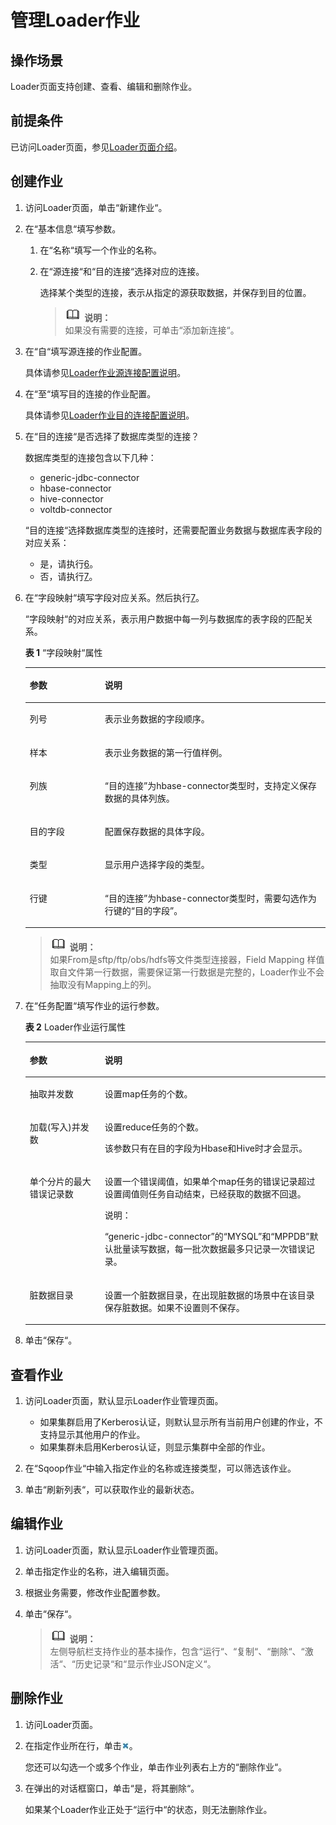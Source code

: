 # 管理Loader作业<a name="ZH-CN_TOPIC_0071958197"></a>

## 操作场景<a name="zh-cn_topic_0071084974_section3370941195922"></a>

Loader页面支持创建、查看、编辑和删除作业。

## 前提条件<a name="zh-cn_topic_0071084974_section177816810113"></a>

已访问Loader页面，参见[Loader页面介绍](Loader使用简介.md#zh-cn_topic_0070859522_section27711559)。

## 创建作业<a name="zh-cn_topic_0071084974_section5247810030"></a>

1.  访问Loader页面，单击“新建作业“。
2.  在“基本信息“填写参数。
    1.  在“名称“填写一个作业的名称。
    2.  在“源连接“和“目的连接“选择对应的连接。

        选择某个类型的连接，表示从指定的源获取数据，并保存到目的位置。

        >![](public_sys-resources/icon-note.gif) **说明：**   
        >如果没有需要的连接，可单击“添加新连接“。  


3.  在“自“填写源连接的作业配置。

    具体请参见[Loader作业源连接配置说明](Loader作业源连接配置说明.md#ZH-CN_TOPIC_0071958195)。

4.  在“至“填写目的连接的作业配置。

    具体请参见[Loader作业目的连接配置说明](Loader作业目的连接配置说明.md#ZH-CN_TOPIC_0071958196)。

5.  在“目的连接“是否选择了数据库类型的连接？

    数据库类型的连接包含以下几种：

    -   generic-jdbc-connector
    -   hbase-connector
    -   hive-connector
    -   voltdb-connector

    “目的连接“选择数据库类型的连接时，还需要配置业务数据与数据库表字段的对应关系：

    -   是，请执行[6](#zh-cn_topic_0071084974_li36346884152825)。
    -   否，请执行[7](#zh-cn_topic_0071084974_li57339120154326)。

6.  <a name="zh-cn_topic_0071084974_li36346884152825"></a>在“字段映射“填写字段对应关系。然后执行[7](#zh-cn_topic_0071084974_li57339120154326)。

    “字段映射“的对应关系，表示用户数据中每一列与数据库的表字段的匹配关系。

    **表 1** “字段映射“属性

    <a name="zh-cn_topic_0071084974_table1352764011231"></a>
    <table><thead align="left"><tr id="zh-cn_topic_0071084974_row3847336211231"><th class="cellrowborder" valign="top" width="25%" id="mcps1.2.3.1.1"><p id="zh-cn_topic_0071084974_p2933465211231"><a name="zh-cn_topic_0071084974_p2933465211231"></a><a name="zh-cn_topic_0071084974_p2933465211231"></a><strong id="zh-cn_topic_0071084974_b6268528311231"><a name="zh-cn_topic_0071084974_b6268528311231"></a><a name="zh-cn_topic_0071084974_b6268528311231"></a>参数</strong></p>
    </th>
    <th class="cellrowborder" valign="top" width="75%" id="mcps1.2.3.1.2"><p id="zh-cn_topic_0071084974_p4434316111231"><a name="zh-cn_topic_0071084974_p4434316111231"></a><a name="zh-cn_topic_0071084974_p4434316111231"></a><strong id="zh-cn_topic_0071084974_b6354413011231"><a name="zh-cn_topic_0071084974_b6354413011231"></a><a name="zh-cn_topic_0071084974_b6354413011231"></a>说明</strong></p>
    </th>
    </tr>
    </thead>
    <tbody><tr id="zh-cn_topic_0071084974_row4680087711231"><td class="cellrowborder" valign="top" width="25%" headers="mcps1.2.3.1.1 "><p id="zh-cn_topic_0071084974_p3277469711231"><a name="zh-cn_topic_0071084974_p3277469711231"></a><a name="zh-cn_topic_0071084974_p3277469711231"></a>列号</p>
    </td>
    <td class="cellrowborder" valign="top" width="75%" headers="mcps1.2.3.1.2 "><p id="zh-cn_topic_0071084974_p3750479711231"><a name="zh-cn_topic_0071084974_p3750479711231"></a><a name="zh-cn_topic_0071084974_p3750479711231"></a>表示业务数据的字段顺序。</p>
    </td>
    </tr>
    <tr id="zh-cn_topic_0071084974_row199886011231"><td class="cellrowborder" valign="top" width="25%" headers="mcps1.2.3.1.1 "><p id="zh-cn_topic_0071084974_p2768999211231"><a name="zh-cn_topic_0071084974_p2768999211231"></a><a name="zh-cn_topic_0071084974_p2768999211231"></a>样本</p>
    </td>
    <td class="cellrowborder" valign="top" width="75%" headers="mcps1.2.3.1.2 "><p id="zh-cn_topic_0071084974_p2829691311231"><a name="zh-cn_topic_0071084974_p2829691311231"></a><a name="zh-cn_topic_0071084974_p2829691311231"></a>表示业务数据的第一行值样例。</p>
    </td>
    </tr>
    <tr id="zh-cn_topic_0071084974_row5334563011231"><td class="cellrowborder" valign="top" width="25%" headers="mcps1.2.3.1.1 "><p id="zh-cn_topic_0071084974_p2602874011231"><a name="zh-cn_topic_0071084974_p2602874011231"></a><a name="zh-cn_topic_0071084974_p2602874011231"></a>列族</p>
    </td>
    <td class="cellrowborder" valign="top" width="75%" headers="mcps1.2.3.1.2 "><p id="zh-cn_topic_0071084974_p2795319511231"><a name="zh-cn_topic_0071084974_p2795319511231"></a><a name="zh-cn_topic_0071084974_p2795319511231"></a><span class="parmname" id="zh-cn_topic_0071084974_parmname25976934113443"><a name="zh-cn_topic_0071084974_parmname25976934113443"></a><a name="zh-cn_topic_0071084974_parmname25976934113443"></a>“目的连接”</span>为hbase-connector类型时，支持定义保存数据的具体列族。</p>
    </td>
    </tr>
    <tr id="zh-cn_topic_0071084974_row5025216611231"><td class="cellrowborder" valign="top" width="25%" headers="mcps1.2.3.1.1 "><p id="zh-cn_topic_0071084974_p4389364911231"><a name="zh-cn_topic_0071084974_p4389364911231"></a><a name="zh-cn_topic_0071084974_p4389364911231"></a>目的字段</p>
    </td>
    <td class="cellrowborder" valign="top" width="75%" headers="mcps1.2.3.1.2 "><p id="zh-cn_topic_0071084974_p6572465611231"><a name="zh-cn_topic_0071084974_p6572465611231"></a><a name="zh-cn_topic_0071084974_p6572465611231"></a>配置保存数据的具体字段。</p>
    </td>
    </tr>
    <tr id="zh-cn_topic_0071084974_row35872584113138"><td class="cellrowborder" valign="top" width="25%" headers="mcps1.2.3.1.1 "><p id="zh-cn_topic_0071084974_p19998169113138"><a name="zh-cn_topic_0071084974_p19998169113138"></a><a name="zh-cn_topic_0071084974_p19998169113138"></a>类型</p>
    </td>
    <td class="cellrowborder" valign="top" width="75%" headers="mcps1.2.3.1.2 "><p id="zh-cn_topic_0071084974_p9239024113138"><a name="zh-cn_topic_0071084974_p9239024113138"></a><a name="zh-cn_topic_0071084974_p9239024113138"></a>显示用户选择字段的类型。</p>
    </td>
    </tr>
    <tr id="zh-cn_topic_0071084974_row311688211355"><td class="cellrowborder" valign="top" width="25%" headers="mcps1.2.3.1.1 "><p id="zh-cn_topic_0071084974_p5114091311355"><a name="zh-cn_topic_0071084974_p5114091311355"></a><a name="zh-cn_topic_0071084974_p5114091311355"></a>行键</p>
    </td>
    <td class="cellrowborder" valign="top" width="75%" headers="mcps1.2.3.1.2 "><p id="zh-cn_topic_0071084974_p4877328411355"><a name="zh-cn_topic_0071084974_p4877328411355"></a><a name="zh-cn_topic_0071084974_p4877328411355"></a><span class="parmname" id="zh-cn_topic_0071084974_parmname41238143113535"><a name="zh-cn_topic_0071084974_parmname41238143113535"></a><a name="zh-cn_topic_0071084974_parmname41238143113535"></a>“目的连接”</span>为hbase-connector类型时，需要勾选作为行键的<span class="parmname" id="zh-cn_topic_0071084974_parmname4707228311389"><a name="zh-cn_topic_0071084974_parmname4707228311389"></a><a name="zh-cn_topic_0071084974_parmname4707228311389"></a>“目的字段”</span>。</p>
    </td>
    </tr>
    </tbody>
    </table>

    >![](public_sys-resources/icon-note.gif) **说明：**   
    >如果From是sftp/ftp/obs/hdfs等文件类型连接器，Field Mapping 样值取自文件第一行数据，需要保证第一行数据是完整的，Loader作业不会抽取没有Mapping上的列。  

7.  <a name="zh-cn_topic_0071084974_li57339120154326"></a>在“任务配置“填写作业的运行参数。

    **表 2**  Loader作业运行属性

    <a name="zh-cn_topic_0071084974_table53417707172948"></a>
    <table><thead align="left"><tr id="zh-cn_topic_0071084974_row38145227172948"><th class="cellrowborder" valign="top" width="25%" id="mcps1.2.3.1.1"><p id="zh-cn_topic_0071084974_p50270734172948"><a name="zh-cn_topic_0071084974_p50270734172948"></a><a name="zh-cn_topic_0071084974_p50270734172948"></a><strong id="zh-cn_topic_0071084974_b45153969172948"><a name="zh-cn_topic_0071084974_b45153969172948"></a><a name="zh-cn_topic_0071084974_b45153969172948"></a>参数</strong></p>
    </th>
    <th class="cellrowborder" valign="top" width="75%" id="mcps1.2.3.1.2"><p id="zh-cn_topic_0071084974_p21245121172948"><a name="zh-cn_topic_0071084974_p21245121172948"></a><a name="zh-cn_topic_0071084974_p21245121172948"></a><strong id="zh-cn_topic_0071084974_b61004868172948"><a name="zh-cn_topic_0071084974_b61004868172948"></a><a name="zh-cn_topic_0071084974_b61004868172948"></a>说明</strong></p>
    </th>
    </tr>
    </thead>
    <tbody><tr id="zh-cn_topic_0071084974_row64509191173017"><td class="cellrowborder" valign="top" width="25%" headers="mcps1.2.3.1.1 "><p id="zh-cn_topic_0071084974_p22475877173148"><a name="zh-cn_topic_0071084974_p22475877173148"></a><a name="zh-cn_topic_0071084974_p22475877173148"></a>抽取并发数</p>
    </td>
    <td class="cellrowborder" valign="top" width="75%" headers="mcps1.2.3.1.2 "><p id="zh-cn_topic_0071084974_p60128183173147"><a name="zh-cn_topic_0071084974_p60128183173147"></a><a name="zh-cn_topic_0071084974_p60128183173147"></a>设置map任务的个数。</p>
    </td>
    </tr>
    <tr id="zh-cn_topic_0071084974_row56267396172948"><td class="cellrowborder" valign="top" width="25%" headers="mcps1.2.3.1.1 "><p id="zh-cn_topic_0071084974_p46891984173148"><a name="zh-cn_topic_0071084974_p46891984173148"></a><a name="zh-cn_topic_0071084974_p46891984173148"></a>加载(写入)并发数</p>
    </td>
    <td class="cellrowborder" valign="top" width="75%" headers="mcps1.2.3.1.2 "><p id="zh-cn_topic_0071084974_p31508572173147"><a name="zh-cn_topic_0071084974_p31508572173147"></a><a name="zh-cn_topic_0071084974_p31508572173147"></a>设置reduce任务的个数。</p>
    <p id="zh-cn_topic_0071084974_p1980382211379"><a name="zh-cn_topic_0071084974_p1980382211379"></a><a name="zh-cn_topic_0071084974_p1980382211379"></a>该参数只有在目的字段为Hbase和Hive时才会显示。</p>
    </td>
    </tr>
    <tr id="zh-cn_topic_0071084974_row59970770173145"><td class="cellrowborder" valign="top" width="25%" headers="mcps1.2.3.1.1 "><p id="zh-cn_topic_0071084974_p52917653173148"><a name="zh-cn_topic_0071084974_p52917653173148"></a><a name="zh-cn_topic_0071084974_p52917653173148"></a>单个分片的最大错误记录数</p>
    </td>
    <td class="cellrowborder" valign="top" width="75%" headers="mcps1.2.3.1.2 "><p id="zh-cn_topic_0071084974_p52348730173145"><a name="zh-cn_topic_0071084974_p52348730173145"></a><a name="zh-cn_topic_0071084974_p52348730173145"></a>设置一个错误阈值，如果单个map任务的错误记录超过设置阈值则任务自动结束，已经获取的数据不回退。</p>
    <div class="note" id="zh-cn_topic_0071084974_note975348317355"><a name="zh-cn_topic_0071084974_note975348317355"></a><a name="zh-cn_topic_0071084974_note975348317355"></a><span class="notetitle"> 说明： </span><div class="notebody"><p id="zh-cn_topic_0071084974_p2067249117355"><a name="zh-cn_topic_0071084974_p2067249117355"></a><a name="zh-cn_topic_0071084974_p2067249117355"></a><span class="parmname" id="zh-cn_topic_0071084974_parmname38458483173542"><a name="zh-cn_topic_0071084974_parmname38458483173542"></a><a name="zh-cn_topic_0071084974_parmname38458483173542"></a>“generic-jdbc-connector”</span>的<span class="parmname" id="zh-cn_topic_0071084974_parmname61960237173551"><a name="zh-cn_topic_0071084974_parmname61960237173551"></a><a name="zh-cn_topic_0071084974_parmname61960237173551"></a>“MYSQL”</span>和<span class="parmname" id="zh-cn_topic_0071084974_parmname60872599173557"><a name="zh-cn_topic_0071084974_parmname60872599173557"></a><a name="zh-cn_topic_0071084974_parmname60872599173557"></a>“MPPDB”</span>默认批量读写数据，每一批次数据最多只记录一次错误记录。</p>
    </div></div>
    </td>
    </tr>
    <tr id="zh-cn_topic_0071084974_row61283543173145"><td class="cellrowborder" valign="top" width="25%" headers="mcps1.2.3.1.1 "><p id="zh-cn_topic_0071084974_p49942378173148"><a name="zh-cn_topic_0071084974_p49942378173148"></a><a name="zh-cn_topic_0071084974_p49942378173148"></a>脏数据目录</p>
    </td>
    <td class="cellrowborder" valign="top" width="75%" headers="mcps1.2.3.1.2 "><p id="zh-cn_topic_0071084974_p10938031173145"><a name="zh-cn_topic_0071084974_p10938031173145"></a><a name="zh-cn_topic_0071084974_p10938031173145"></a>设置一个脏数据目录，在出现脏数据的场景中在该目录保存脏数据。如果不设置则不保存。</p>
    </td>
    </tr>
    </tbody>
    </table>

8.  单击“保存“。

## 查看作业<a name="zh-cn_topic_0071084974_section1741883310620"></a>

1.  访问Loader页面，默认显示Loader作业管理页面。
    -   如果集群启用了Kerberos认证，则默认显示所有当前用户创建的作业，不支持显示其他用户的作业。
    -   如果集群未启用Kerberos认证，则显示集群中全部的作业。

2.  在“Sqoop作业“中输入指定作业的名称或连接类型，可以筛选该作业。
3.  单击“刷新列表“，可以获取作业的最新状态。

## 编辑作业<a name="zh-cn_topic_0071084974_section22250948101420"></a>

1.  访问Loader页面，默认显示Loader作业管理页面。
2.  单击指定作业的名称，进入编辑页面。
3.  根据业务需要，修改作业配置参数。
4.  单击“保存“。

    >![](public_sys-resources/icon-note.gif) **说明：**   
    >左侧导航栏支持作业的基本操作，包含“运行“、“复制“、“删除“、“激活“、“历史记录“和“显示作业JSON定义“。  


## 删除作业<a name="zh-cn_topic_0071084974_section49823441102034"></a>

1.  访问Loader页面。
2.  在指定作业所在行，单击![](figures/icon_mrs_deleteloaderjob.jpg)。

    您还可以勾选一个或多个作业，单击作业列表右上方的“删除作业“。

3.  在弹出的对话框窗口，单击“是，将其删除“。

    如果某个Loader作业正处于“运行中“的状态，则无法删除作业。



